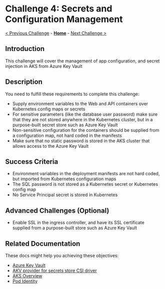 # Challenge 4: Secrets and Configuration Management

[< Previous Challenge](./03-aks_monitoring.md) - **[Home](../README.md)** - [Next Challenge >](./05-aks_security.md)

## Introduction

This challenge will cover the management of app configuration, and secret injection in AKS from Azure Key Vault

## Description

You need to fulfill these requirements to complete this challenge:

- Supply environment variables to the Web and API containers over Kubernetes config maps or secrets
- For sensitive parameters (like the database user password) make sure that they are not stored anywhere in the Kubernetes cluster, but in a purpose-built secret store such as Azure Key Vault
- Non-sensitive configuration for the containers should be supplied from a configuration map, not hard coded in the manifests
- Make sure that no static password is stored in the AKS cluster that allows access to the Azure Key Vault

## Success Criteria

- Environment variables in the deployment manifests are not hard coded, but imported from Kubernetes configuration maps
- The SQL password is not stored as a Kubernetes secret or Kubernetes config map
- No Service Principal secret is stored in Kubernetes

## Advanced Challenges (Optional)

- Enable SSL in the ingress controller, and have its SSL certificate supplied from a purpose-built store such as Azure Key Vault

## Related Documentation

These docs might help you achieving these objectives:

- [Azure Key Vault](https://docs.microsoft.com/azure/key-vault/general/basic-concepts)
- [AKV provider for secrets store CSI driver](https://github.com/Azure/secrets-store-csi-driver-provider-azure)
- [AKS Overview](https://docs.microsoft.com/azure/aks/)
- [Pod Identity](https://github.com/Azure/aad-pod-identity)